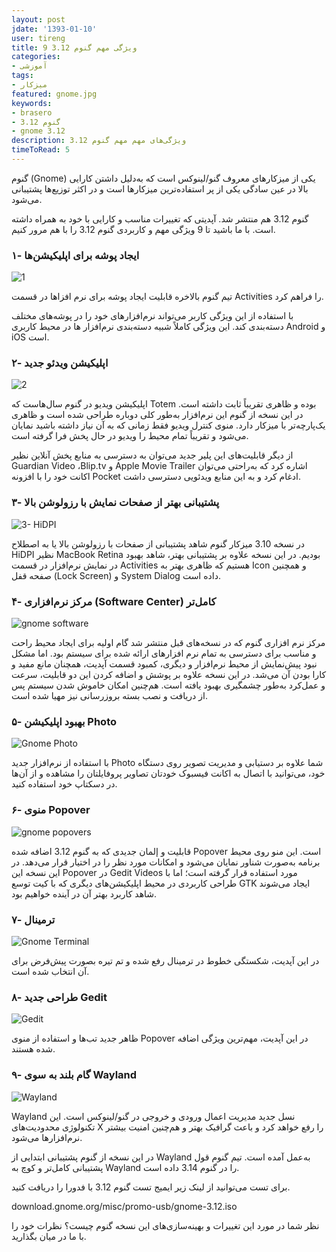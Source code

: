 ```yaml
---
layout: post
jdate: '1393-01-10'
user: tireng
title: 9 ویژگی مهم گنوم 3.12
categories:
- آموزشی
tags:
- میزکار
featured: gnome.jpg
keywords:
- brasero
- گنوم 3.12
- gnome 3.12
description: ویژگی‌های مهم مهم گنوم 3.12
timeToRead: 5
---
```


گنوم (Gnome) یکی از میزکارهای معروف گنو/لینوکس است که به‌دلیل داشتن کارایی بالا در عین سادگی یکی از پر استفاده‌ترین میزکارها است و در اکثر توزیع‌ها پشتیبانی می‌شود.

گنوم 3.12 هم منتشر شد. آپدیتی که تغییرات مناسب و کارایی با خود به همراه داشته است. با ما باشید تا 9 ویژگی مهم و کاربردی گنوم 3.12 را با هم مرور کنیم.

### ۱- ایجاد پوشه برای اپلیکیشن‌ها

![1](/images/1.png)

تیم گنوم بالاخره قابلیت ایجاد پوشه برای نرم افزاها در قسمت Activities را فراهم کرد.

با استفاده از این ویژگی کاربر می‌تواند نرم‌افزارهای خود را در پوشه‌های مختلف دسته‌بندی کند. این ویژگی کاملاً شبیه دسته‌بندی نرم‌افزار ها در محیط کاربری Android و iOS است.

### ۲- اپلیکیشن ویدئو جدید

![2](/images/2.jpeg)

اپلیکیشن ویدیو در گنوم سال‌هاست که Totem بوده و ظاهری تقریباً ثابت داشته است. در این نسخه از گنوم این نرم‌افزار به‌طور کلی دوباره طراحی شده است و ظاهری یک‌پارچه‌تر با میزکار دارد. منوی کنترل ویدیو فقط زمانی که به آن نیاز داشته باشید نمایان می‌شود و تقریباً تمام محیط را ویدیو در حال پخش فرا گرفته است.

از دیگر قابلیت‌های این پلیر جدید می‌توان به دسترسی به منابع پخش آنلاین نظیر Guardian Video ،Blip.tv و Apple Movie Trailer اشاره کرد که به‌راحتی می‌توان اکانت خود را با افزونه Pocket ادغام کرد و به این منابع ویدئویی دسترسی داشت.

### ۳- پشتیبانی بهتر از صفحات نمایش با رزولوشن بالا

![3- HiDPI](/images/3-HiDPI.jpeg)

در نسخه 3.10 میزکار گنوم شاهد پشتیبانی از صفحات با رزولوشن بالا یا به اصطلاح HiDPI نظیر MacBook Retina بودیم. در این نسخه علاوه بر پشتیبانی بهتر، شاهد بهبود در نمایش نرم‌افزار در قسمت Activities هستیم که ظاهری بهتر به Icon و همچنین صفحه قفل (Lock Screen) و System Dialog داده است.

### ۴- مرکز نرم‌افزاری (Software Center) کامل‌تر

![gnome software](/images/4-gnome-software.png)

مرکز نرم افزاری گنوم که در نسخه‌های قبل منتشر شد گام اولیه برای ایجاد محیط راحت و مناسب برای دسترسی به تمام نرم افزارهای ارائه شده برای سیستم بود. اما مشکل نبود پیش‌نمایش از محیط نرم‌افزار و دیگری، کمبود قسمت آپدیت، همچنان مانع مفید و کارا بودن آن می‌شد. در این نسخه علاوه بر پوشش و اضافه کردن این دو قابلیت، سرعت و عمل‌کرد به‌طور چشمگیری بهبود یافته است. هم‌چنین امکان خاموش شدن سیستم پس از دریافت و نصب بسته بروزرسانی نیز مهیا شده است.

### ۵- بهبود اپلیکیشن Photo

![Gnome Photo](/images/5-Gnome-Photo.jpeg)

با استفاده از نرم‌افزار جدید Photo شما علاوه بر دستیابی و مدیریت تصویر روی دستگاه خود، می‌توانید با اتصال به اکانت فیسبوک خودتان تصاویر پروفایلتان را مشاهده و از آن‌ها در دسکتاپ خود استفاده کنید.

### ۶- منوی Popover

![gnome popovers](/images/6-popovers.png)

قابلیت و إلمان جدیدی که به گنوم 3.12 اضافه شده Popover است. این منو روی محیط برنامه به‌صورت شناور نمایان می‌شود و امکانات مورد نظر را در اختیار قرار می‌دهد. در این نسخه این Popover در Gedit Videos مورد استفاده قرار گرفته است؛ اما با طراحی کاربردی در محیط اپلیکیشن‌های دیگری که با کیت توسع GTK ایجاد می‌شوند شاهد کاربرد بهتر آن در آینده خواهیم بود.

### ۷- ترمینال

![Gnome Terminal](/images/7-Terminal.jpeg)

در این آپدیت، شکستگی خطوط در ترمینال رفع شده و تم تیره بصورت پیش‌فرض برای آن انتخاب شده است.

### ۸- طراحی جدید Gedit

![Gedit](/images/8-Gedit.jpeg)

ظاهر جدید تب‌ها و استفاده از منوی Popover در این آپدیت، مهم‌ترین ویژگی اضافه شده هستند.

### ۹- گام بلند به سوی Wayland

![Wayland](/images/9-Wayland.jpg)

Wayland نسل جدید مدیریت اعمال ورودی و خروجی در گنو/لینوکس است. این تکنولوژی محدودیت‌های X را رفع خواهد کرد و باعث گرافیک بهتر و هم‌چنین امنیت بیشتر نرم‌افزارها می‌شود.

در این نسخه از گنوم پشتیبانی ابتدايی از Wayland به‌عمل آمده است. تیم گنوم قول پشتیبانی کامل‌تر و کوچ به Wayland را در گنوم 3.14 داده است.

برای تست می‌توانید از لینک زیر ایمیج تست گنوم 3.12 با فدورا را دریافت کنید.

download.gnome.org/misc/promo-usb/gnome-3.12.iso

نظر شما در مورد این تغییرات و بهینه‌سازی‌های این نسخه گنوم چیست؟ نظرات خود را با ما در میان بگذارید.